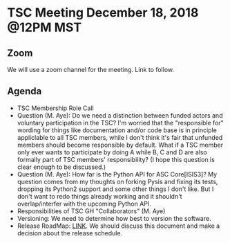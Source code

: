 # TSC Meeting December 18, 2018 @12PM MST

## Zoom
We will use a zoom channel for the meeting. Link to follow.

## Agenda
- TSC Membership Role Call
- Question (M. Aye): Do we need a distinction between funded actors and voluntary participation in the TSC? I'm worried that the "responsible for" wording for things like documentation and/or code base is in principle appliclable to all TSC members, while I don't think it's fair that unfunded members should become responsible by default. What if a TSC member only ever wants to participate by doing A while B, C and D are also formally part of TSC members' responsibility? (I hope this question is clear enough to be discussed.)
- Question (M. Aye): How far is the Python API for ASC Core[ISIS3]? My question comes from my thoughts on forking Pysis and fixing its tests, dropping its Python2 support and some other things I don't like. But I don't want to redo things already working and it shouldn't overlap/interfer with the upcoming Python API.
- Responsibilities of TSC GH "Collaborators" (M. Aye)
- Versioning: We need to determine how best to version the software.
- Release RoadMap: [LINK](https://github.com/USGS-Astrogeology/ISIS3/wiki/Release-Road-Map). We should discuss this document and make a decision about the release schedule.
